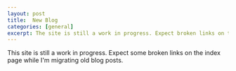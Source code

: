 ```yaml
---
layout: post
title:  New Blog
categories: [general]
excerpt: The site is still a work in progress. Expect broken links on the index page while I migrate the blog posts.
---
```


This site is still a work in progress. Expect some broken links on the index page while I'm migrating old blog posts.
<br>
<br>